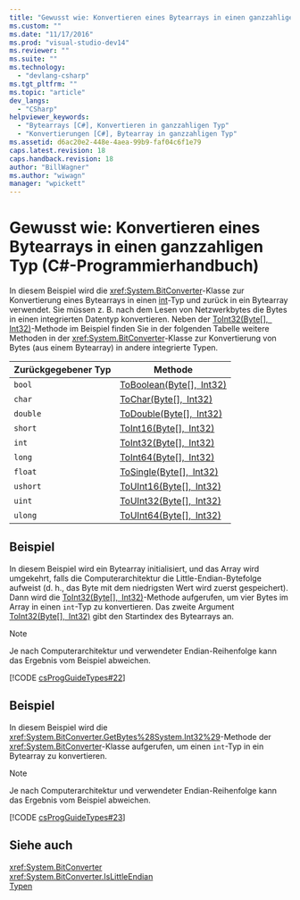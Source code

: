 ```yaml
---
title: "Gewusst wie: Konvertieren eines Bytearrays in einen ganzzahligen Typ (C#-Programmierhandbuch) | Microsoft Docs"
ms.custom: ""
ms.date: "11/17/2016"
ms.prod: "visual-studio-dev14"
ms.reviewer: ""
ms.suite: ""
ms.technology: 
  - "devlang-csharp"
ms.tgt_pltfrm: ""
ms.topic: "article"
dev_langs: 
  - "CSharp"
helpviewer_keywords: 
  - "Bytearrays [C#], Konvertieren in ganzzahligen Typ"
  - "Konvertierungen [C#], Bytearray in ganzzahligen Typ"
ms.assetid: d6ac20e2-448e-4aea-99b9-faf04c6f1e79
caps.latest.revision: 18
caps.handback.revision: 18
author: "BillWagner"
ms.author: "wiwagn"
manager: "wpickett"
---
```

# Gewusst wie: Konvertieren eines Bytearrays in einen ganzzahligen Typ (C#-Programmierhandbuch)
In diesem Beispiel wird die <xref:System.BitConverter>\-Klasse zur Konvertierung eines Bytearrays in einen [int](../../../csharp/language-reference/keywords/int.md)\-Typ und zurück in ein Bytearray verwendet.  Sie müssen z. B. nach dem Lesen von Netzwerkbytes die Bytes in einen integrierten Datentyp konvertieren.  Neben der [ToInt32\(Byte\[\], Int32\)](assetId:///M:System.BitConverter.ToInt32(System.Byte[],System.Int32)?qualifyHint=False&autoUpgrade=False)\-Methode im Beispiel finden Sie in der folgenden Tabelle weitere Methoden in der <xref:System.BitConverter>\-Klasse zur Konvertierung von Bytes \(aus einem Bytearray\) in andere integrierte Typen.  
  
|Zurückgegebener Typ|Methode|  
|-------------------------|-------------|  
|`bool`|[ToBoolean\(Byte\[\], Int32\)](assetId:///M:System.BitConverter.ToBoolean(System.Byte[],System.Int32)?qualifyHint=False&autoUpgrade=False)|  
|`char`|[ToChar\(Byte\[\], Int32\)](assetId:///M:System.BitConverter.ToChar(System.Byte[],System.Int32)?qualifyHint=False&autoUpgrade=False)|  
|`double`|[ToDouble\(Byte\[\], Int32\)](assetId:///M:System.BitConverter.ToDouble(System.Byte[],System.Int32)?qualifyHint=False&autoUpgrade=False)|  
|`short`|[ToInt16\(Byte\[\], Int32\)](assetId:///M:System.BitConverter.ToInt16(System.Byte[],System.Int32)?qualifyHint=False&autoUpgrade=False)|  
|`int`|[ToInt32\(Byte\[\], Int32\)](assetId:///M:System.BitConverter.ToInt32(System.Byte[],System.Int32)?qualifyHint=False&autoUpgrade=False)|  
|`long`|[ToInt64\(Byte\[\], Int32\)](assetId:///M:System.BitConverter.ToInt64(System.Byte[],System.Int32)?qualifyHint=False&autoUpgrade=False)|  
|`float`|[ToSingle\(Byte\[\], Int32\)](assetId:///M:System.BitConverter.ToSingle(System.Byte[],System.Int32)?qualifyHint=False&autoUpgrade=False)|  
|`ushort`|[ToUInt16\(Byte\[\], Int32\)](assetId:///M:System.BitConverter.ToUInt16(System.Byte[],System.Int32)?qualifyHint=False&autoUpgrade=False)|  
|`uint`|[ToUInt32\(Byte\[\], Int32\)](assetId:///M:System.BitConverter.ToUInt32(System.Byte[],System.Int32)?qualifyHint=False&autoUpgrade=False)|  
|`ulong`|[ToUInt64\(Byte\[\], Int32\)](assetId:///M:System.BitConverter.ToUInt64(System.Byte[],System.Int32)?qualifyHint=False&autoUpgrade=False)|  
  
## Beispiel  
 In diesem Beispiel wird ein Bytearray initialisiert, und das Array wird umgekehrt, falls die Computerarchitektur die Little\-Endian\-Bytefolge aufweist \(d. h., das Byte mit dem niedrigsten Wert wird zuerst gespeichert\). Dann wird die [ToInt32\(Byte\[\], Int32\)](assetId:///M:System.BitConverter.ToInt32(System.Byte[],System.Int32)?qualifyHint=False&autoUpgrade=False)\-Methode aufgerufen, um vier Bytes im Array in einen `int`\-Typ zu konvertieren.  Das zweite Argument [ToInt32\(Byte\[\], Int32\)](assetId:///M:System.BitConverter.ToInt32(System.Byte[],System.Int32)?qualifyHint=False&autoUpgrade=False) gibt den Startindex des Bytearrays an.  
  
> [!NOTE]
>  Je nach Computerarchitektur und verwendeter Endian\-Reihenfolge kann das Ergebnis vom Beispiel abweichen.  
  
 [!CODE [csProgGuideTypes#22](../CodeSnippet/VS_Snippets_VBCSharp/CsProgGuideTypes#22)]  
  
## Beispiel  
 In diesem Beispiel wird die <xref:System.BitConverter.GetBytes%28System.Int32%29>\-Methode der <xref:System.BitConverter>\-Klasse aufgerufen, um einen `int`\-Typ in ein Bytearray zu konvertieren.  
  
> [!NOTE]
>  Je nach Computerarchitektur und verwendeter Endian\-Reihenfolge kann das Ergebnis vom Beispiel abweichen.  
  
 [!CODE [csProgGuideTypes#23](../CodeSnippet/VS_Snippets_VBCSharp/CsProgGuideTypes#23)]  
  
## Siehe auch  
 <xref:System.BitConverter>   
 <xref:System.BitConverter.IsLittleEndian>   
 [Typen](../../../csharp/programming-guide/types/index.md)